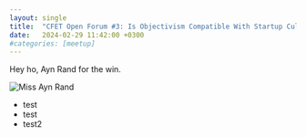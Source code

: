 ```yaml
---
layout: single
title:  "CFET Open Forum #3: Is Objectivism Compatible With Startup Culture?"
date:   2024-02-29 11:42:00 +0300
#categories: [meetup]
---
```


Hey ho, Ayn Rand for the win.

![Miss Ayn Rand](https://cdn.britannica.com/60/203460-050-9F9B7C6F/Ayn-Rand-1962.jpg)

* test
* test
* test2